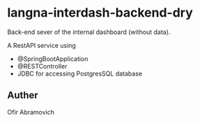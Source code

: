 # langna-interdash-backend-dry
Back-end sever of the internal dashboard (without data).

A RestAPI service using
* @SpringBootApplication
* @RESTController
* JDBC for accessing PostgresSQL database

## Auther
Ofir Abramovich
